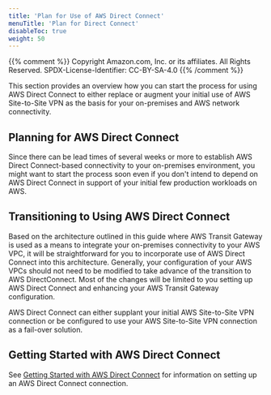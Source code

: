 ```yaml
---
title: 'Plan for Use of AWS Direct Connect'
menuTitle: 'Plan for Direct Connect'
disableToc: true
weight: 50
---
```


{{% comment %}}
Copyright Amazon.com, Inc. or its affiliates. All Rights Reserved.
SPDX-License-Identifier: CC-BY-SA-4.0
{{% /comment %}}

This section provides an overview how you can start the process for using AWS Direct Connect to either replace or augment your initial use of AWS Site-to-Site VPN as the basis for your on-premises and AWS network connectivity.

## Planning for AWS Direct Connect

Since there can be lead times of several weeks or more to establish AWS Direct Connect-based connectivity to your on-premises environment, you might want to start the process soon even if you don't intend to depend on AWS Direct Connect in support of your initial few production workloads on AWS.

## Transitioning to Using AWS Direct Connect

Based on the architecture outlined in this guide where AWS Transit Gateway is used as a means to integrate your on-premises connectivity to your AWS VPC, it will be straightforward for you to incorporate use of AWS Direct Connect into this architecture. Generally, your configuration of your AWS VPCs should not need to be modified to take advance of the transition to AWS DirectConnect.  Most of the changes will be limited to you setting up AWS Direct Connect and enhancing your AWS Transit Gateway configuration.

AWS Direct Connect can either supplant your initial AWS Site-to-Site VPN connection or be configured to use your AWS Site-to-Site VPN connection as a fail-over solution.

## Getting Started with AWS Direct Connect

See [Getting Started with AWS Direct Connect](https://aws.amazon.com/directconnect/getting-started/) for information on setting up an AWS Direct Connect connection.